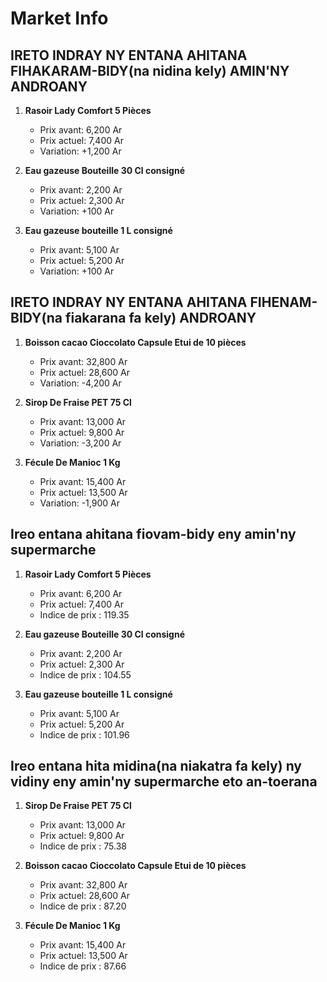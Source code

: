 # Market Info

## IRETO INDRAY NY ENTANA AHITANA FIHAKARAM-BIDY(na nidina kely) AMIN'NY ANDROANY

1. **Rasoir Lady Comfort 5 Pièces**
   - Prix avant: 6,200 Ar
   - Prix actuel: 7,400 Ar
   - Variation: +1,200 Ar

2. **Eau gazeuse Bouteille 30 Cl consigné**
   - Prix avant: 2,200 Ar
   - Prix actuel: 2,300 Ar
   - Variation: +100 Ar

3. **Eau gazeuse bouteille 1 L consigné**
   - Prix avant: 5,100 Ar
   - Prix actuel: 5,200 Ar
   - Variation: +100 Ar

## IRETO INDRAY NY ENTANA AHITANA FIHENAM-BIDY(na fiakarana fa kely) ANDROANY

1. **Boisson cacao Cioccolato Capsule Etui de 10 pièces**
   - Prix avant: 32,800 Ar
   - Prix actuel: 28,600 Ar
   - Variation: -4,200 Ar

2. **Sirop De Fraise PET 75 Cl**
   - Prix avant: 13,000 Ar
   - Prix actuel: 9,800 Ar
   - Variation: -3,200 Ar

3. **Fécule De Manioc 1 Kg**
   - Prix avant: 15,400 Ar
   - Prix actuel: 13,500 Ar
   - Variation: -1,900 Ar

## Ireo entana ahitana fiovam-bidy eny amin'ny supermarche

1. **Rasoir Lady Comfort 5 Pièces**
   - Prix avant: 6,200 Ar
   - Prix actuel: 7,400 Ar
   - Indice de prix : 119.35

2. **Eau gazeuse Bouteille 30 Cl consigné**
   - Prix avant: 2,200 Ar
   - Prix actuel: 2,300 Ar
   - Indice de prix : 104.55

3. **Eau gazeuse bouteille 1 L consigné**
   - Prix avant: 5,100 Ar
   - Prix actuel: 5,200 Ar
   - Indice de prix : 101.96

## Ireo entana hita midina(na niakatra fa kely) ny vidiny eny amin'ny supermarche eto an-toerana

1. **Sirop De Fraise PET 75 Cl**
   - Prix avant: 13,000 Ar
   - Prix actuel: 9,800 Ar
   - Indice de prix : 75.38

2. **Boisson cacao Cioccolato Capsule Etui de 10 pièces**
   - Prix avant: 32,800 Ar
   - Prix actuel: 28,600 Ar
   - Indice de prix : 87.20

3. **Fécule De Manioc 1 Kg**
   - Prix avant: 15,400 Ar
   - Prix actuel: 13,500 Ar
   - Indice de prix : 87.66

